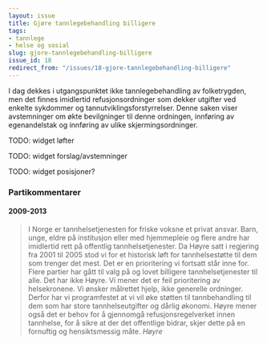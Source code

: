 ```yaml
---
layout: issue
title: Gjøre tannlegebehandling billigere
tags:
- tannlege
- helse og sosial
slug: gjore-tannlegebehandling-billigere
issue_id: 18
redirect_from: "/issues/18-gjore-tannlegebehandling-billigere"
---
```


I dag dekkes i utgangspunktet ikke tannlegebehandling av folketrygden, men det finnes imidlertid refusjonsordninger som dekker utgifter ved enkelte sykdommer og tannutviklingsforstyrrelser. Denne saken viser avstemninger om økte bevilgninger til denne ordningen, innføring av egenandelstak og innføring av ulike skjermingsordninger.

TODO: widget løfter

TODO: widget forslag/avstemninger

TODO: widget posisjoner?

### Partikommentarer

#### 2009-2013


> I Norge er tannhelsetjenesten for friske voksne et privat ansvar. Barn, unge, eldre på institusjon eller med hjemmepleie og flere andre har imidlertid rett på offentlig tannhelsetjenester. Da Høyre satt i regjering fra 2001 til 2005 stod vi for et historisk løft for tannhelsestøtte til dem som trenger det mest. Det er en prioritering vi fortsatt står inne for.
> Flere partier har gått til valg på og lovet billigere tannhelsetjenester til alle. Det har ikke Høyre. Vi mener det er feil prioritering av helsekronene. Vi ønsker målrettet hjelp, ikke generelle ordninger. Derfor har vi programfestet at vi vil øke støtten til tannbehandling til dem som har store tannhelseutgifter og dårlig økonomi. Høyre mener også det er behov for å gjennomgå refusjonsregelverket innen tannhelse, for å sikre at der det offentlige bidrar, skjer dette på en fornuftig og hensiktsmessig måte.
> <cite>Høyre</cite>


